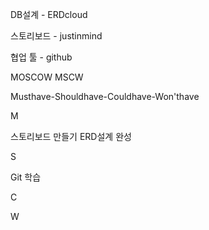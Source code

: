 DB설계 - ERDcloud

스토리보드 - justinmind

협업 툴 - github

MOSCOW MSCW

Musthave-Shouldhave-Couldhave-Won'thave

M

스토리보드 만들기
ERD설계 완성

S

Git 학습

C


W
